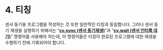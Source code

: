 ﻿# 4. 티칭

센서 동기용 프로그램을 작성하는 것 또한 일반적인 티칭과 동일합니다. 그러나 센서 동기 재생을 실행하기 위해서는 “[**cv.sync (센서 동기재생)**](../3-user-interface/3-6-command.md)”과 “[**cv.wait (센서 인터록 대기)**](../3-user-interface/3-6-command.md)” 명령어를 사용해야 하는데, 이 명령어들은 티칭이 완료된 프로그램에 대한 재생을 수행하기 전에 기록되어야 합니다.
